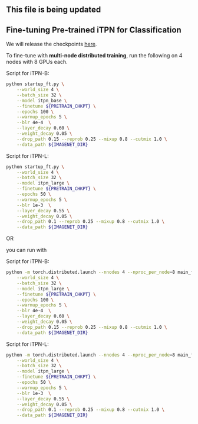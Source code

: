 ## This file is being updated

## Fine-tuning Pre-trained iTPN for Classification

We will release the checkpoints [here](https://to_be_update).

To fine-tune with **multi-node distributed training**, run the following on 4 nodes with 8 GPUs each.

Script for iTPN-B:
```bash
python startup_ft.py \
    --world_size 4 \
    --batch_size 32 \
    --model itpn_base \
    --finetune ${PRETRAIN_CHKPT} \
    --epochs 100 \
    --warmup_epochs 5 \
    --blr 4e-4  \
    --layer_decay 0.60 \
    --weight_decay 0.05 \
    --drop_path 0.15 --reprob 0.25 --mixup 0.8 --cutmix 1.0 \
    --data_path ${IMAGENET_DIR}
```

Script for iTPN-L:
```bash
python startup_ft.py \
    --world_size 4 \
    --batch_size 32 \
    --model itpn_large \
    --finetune ${PRETRAIN_CHKPT} \
    --epochs 50 \
    --warmup_epochs 5 \
    --blr 1e-3  \
    --layer_decay 0.55 \
    --weight_decay 0.05 \
    --drop_path 0.1 --reprob 0.25 --mixup 0.8 --cutmix 1.0 \
    --data_path ${IMAGENET_DIR}
```

OR

you can run with 

Script for iTPN-B: 
```bash
python -m torch.distributed.launch --nnodes 4 --nproc_per_node=8 main_finetune.py \
    --world_size 4 \
    --batch_size 32 \
    --model itpn_large \
    --finetune ${PRETRAIN_CHKPT} \
    --epochs 100 \
    --warmup_epochs 5 \
    --blr 4e-4  \
    --layer_decay 0.60 \
    --weight_decay 0.05 \
    --drop_path 0.15 --reprob 0.25 --mixup 0.8 --cutmix 1.0 \
    --data_path ${IMAGENET_DIR}
```

Script for iTPN-L: 
```bash
python -m torch.distributed.launch --nnodes 4 --nproc_per_node=8 main_finetune.py \
    --world_size 4 \
    --batch_size 32 \
    --model itpn_large \
    --finetune ${PRETRAIN_CHKPT} \
    --epochs 50 \
    --warmup_epochs 5 \
    --blr 1e-3  \
    --layer_decay 0.55 \
    --weight_decay 0.05 \
    --drop_path 0.1 --reprob 0.25 --mixup 0.8 --cutmix 1.0 \
    --data_path ${IMAGENET_DIR}
```
